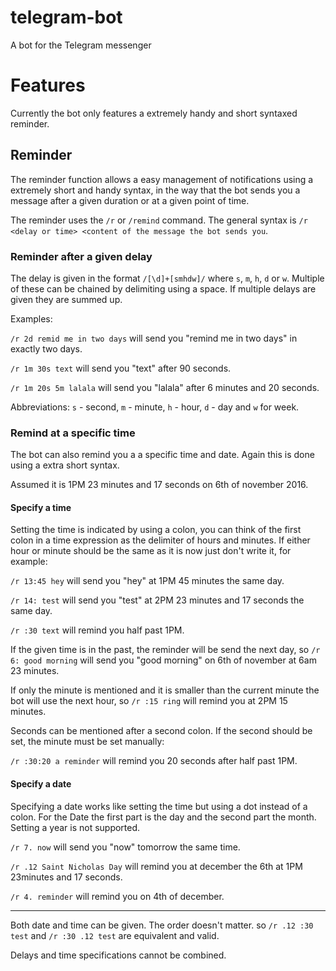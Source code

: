 # telegram-bot
A bot for the Telegram messenger

# Features
Currently the bot only features a extremely handy and short syntaxed reminder.

## Reminder

The reminder function allows a easy management of notifications using a extremely short and handy syntax, in the way that the bot sends you a message after a given duration or at a given point of time.

The reminder uses the `/r` or `/remind` command.
The general syntax is `/r <delay or time> <content of the message the bot sends you`.

### Reminder after a given delay

The delay is given in the format `/[\d]+[smhdw]/` where `s`, `m`, `h`, `d` or `w`.
Multiple of these can be chained by delimiting using a space.
If multiple delays are given they are summed up.

Examples:

`/r 2d remid me in two days` will send you "remind me in two days" in exactly two days.

`/r 1m 30s text` will send you "text" after 90 seconds.

`/r 1m 20s 5m lalala` will send you "lalala" after 6 minutes and 20 seconds.


Abbreviations: `s` - second, `m` - minute, `h` - hour, `d` - day and `w` for week.

### Remind at a specific time
The bot can also remind you a a specific time and date.
Again this is done using a extra short syntax.

Assumed it is 1PM 23 minutes and 17 seconds on 6th of november 2016.

#### Specify a time
Setting the time is indicated by using a colon, you can think of the first colon in a time expression as the delimiter of hours and minutes.
If either hour or minute should be the same as it is now just don't write it, for example:

`/r 13:45 hey` will send you "hey" at 1PM 45 minutes the same day.

`/r 14: test` will send you "test" at 2PM 23 minutes and 17 seconds the same day.

`/r :30 text` will remind you half past 1PM.

If the given time is in the past, the reminder will be send the next day, so `/r 6: good morning` will send you "good morning" on 6th of november at 6am 23 minutes.

If only the minute is mentioned and it is smaller than the current minute the bot will use the next hour, so `/r :15 ring` will remind you at 2PM 15 minutes.

Seconds can be mentioned after a second colon. If the second should be set, the minute must be set manually:

`/r :30:20 a reminder` will remind you 20 seconds after half past 1PM.


#### Specify a date
Specifying a date works like setting the time but using a dot instead of a colon. For the Date the first part is the day and the second part the month. Setting a year is not supported.

`/r 7. now` will send you "now" tomorrow the same time.

`/r .12 Saint Nicholas Day` will remind you at december the 6th at 1PM 23minutes and 17 seconds.

`/r 4. reminder` will remind you on 4th of december.

---

Both date and time can be given. The order doesn't matter. so `/r .12 :30 test` and `/r :30 .12 test` are equivalent and valid.

Delays and time specifications cannot be combined.
